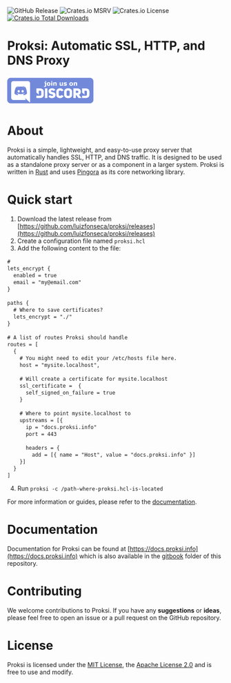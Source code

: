 
![GitHub Release](https://img.shields.io/github/v/release/luizfonseca/proksi?style=for-the-badge)
![Crates.io MSRV](https://img.shields.io/crates/msrv/proksi?style=for-the-badge)
![Crates.io License](https://img.shields.io/crates/l/proksi?style=for-the-badge)
[![Crates.io Total Downloads](https://img.shields.io/crates/d/proksi?style=for-the-badge)](https://crates.io/crates/proksi)

# Proksi: Automatic SSL, HTTP, and DNS Proxy

<img src="./assets/discord.png" alt="discord-logo" width="200"/>


# About

Proksi is a simple, lightweight, and easy-to-use proxy server that automatically handles SSL, HTTP, and DNS traffic. It is designed to be used as a standalone proxy server or as a component in a larger system. Proksi is written in [Rust](https://www.rust-lang.org/) and uses [Pingora](https://github.com/cloudflare/pingora) as its core networking library.


# Quick start

1. Download the latest release from [https://github.com/luizfonseca/proksi/releases](https://github.com/luizfonseca/proksi/releases)
2. Create a configuration file named `proksi.hcl`
3. Add the following content to the file:

```hcl
#
lets_encrypt {
  enabled = true
  email = "my@email.com"
}

paths {
  # Where to save certificates?
  lets_encrypt = "./"
}

# A list of routes Proksi should handle
routes = [
  {
    # You might need to edit your /etc/hosts file here.
    host = "mysite.localhost",

    # Will create a certificate for mysite.localhost
    ssl_certificate =  {
      self_signed_on_failure = true
    }

    # Where to point mysite.localhost to
    upstreams = [{
      ip = "docs.proksi.info"
      port = 443

      headers = {
        add = [{ name = "Host", value = "docs.proksi.info" }]
    }]
  }
]
```
4. Run `proksi -c /path-where-proksi.hcl-is-located`

For more information or guides, please refer to the [documentation](https://docs.proksi.info).


# Documentation
Documentation for Proksi can be found at [https://docs.proksi.info](https://docs.proksi.info) which is also available in the [gitbook](./gitbook/) folder of this repository.


# Contributing
We welcome contributions to Proksi. If you have any **suggestions** or **ideas**, please feel free to open an issue or a pull request on the GitHub repository.

# License
Proksi is licensed under the [MIT License](https://github.com/luizfonseca/proksi/blob/main/LICENSE), the [Apache License 2.0](https://github.com/luizfonseca/proksi/blob/main/LICENSE-APACHE) and is free to use and modify.
